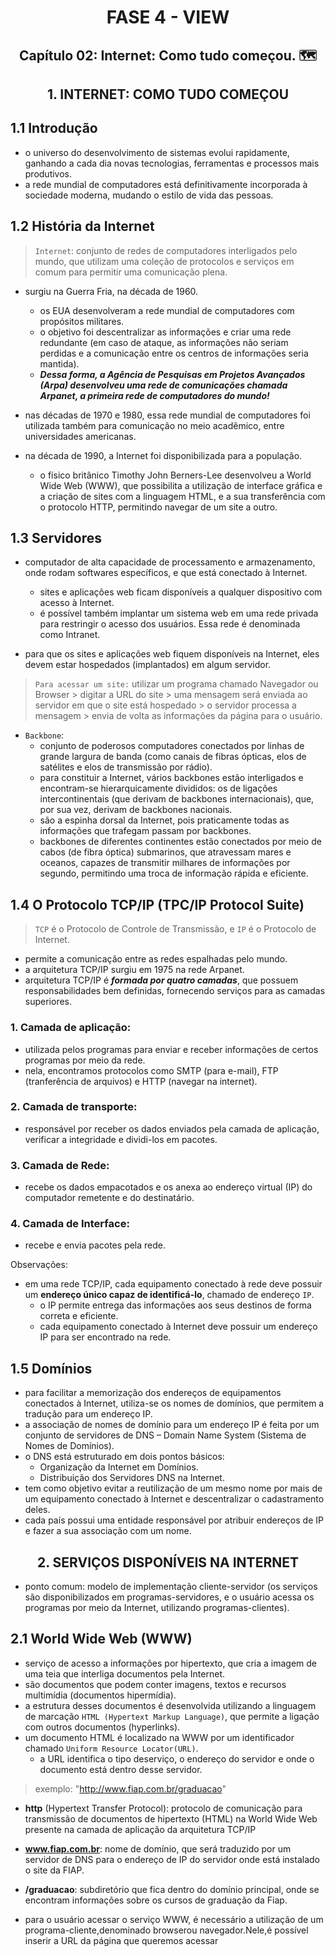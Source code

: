 <div id="fase03" align="center">
<h1>FASE 4 - VIEW</h1>
<h2>Capítulo 02: Internet: Como tudo começou. 🗺️</h2>
</div>

<div align="center">
<h2>1. INTERNET: COMO TUDO COMEÇOU</h2>
</div>

## 1.1 Introdução

- o universo do desenvolvimento de sistemas evolui rapidamente, ganhando a cada dia novas tecnologias, ferramentas e processos mais produtivos.
- a rede mundial de computadores está definitivamente incorporada à sociedade moderna, mudando o estilo de vida das pessoas.

## 1.2 História da Internet

> `Internet`: conjunto de redes de computadores interligados pelo mundo, que utilizam uma coleção de protocolos e serviços em comum para permitir uma comunicação plena.

- surgiu na Guerra Fria, na década de 1960.
  - os EUA desenvolveram a rede mundial de computadores com propósitos militares.
  - o objetivo foi descentralizar as informações e criar uma rede redundante (em caso de ataque, as informações não seriam perdidas e a comunicação entre os centros de informações seria mantida).
  - ***Dessa forma, a Agência de Pesquisas em Projetos Avançados (Arpa) desenvolveu uma rede de comunicações chamada Arpanet, a primeira rede de computadores do mundo!***

- nas décadas de 1970 e 1980, essa rede mundial de computadores foi utilizada também para comunicação no meio acadêmico, entre universidades americanas.

- na década de 1990, a Internet foi disponibilizada para a população.
  - o físico britânico Timothy John Berners-Lee desenvolveu a World Wide Web (WWW), que possibilita a utilização de interface gráfica e a criação de sites com a linguagem HTML, e a sua transferência com o protocolo HTTP, permitindo navegar de um site a outro.

## 1.3 Servidores

- computador de alta capacidade de processamento e armazenamento, onde rodam softwares específicos, e que está conectado à Internet. 
  - sites e aplicações web ficam disponíveis a qualquer dispositivo com acesso à Internet. 
  - é possível também implantar um sistema web em uma rede privada para restringir o acesso dos usuários. Essa rede é denominada como Intranet.

- para que os sites e aplicações web fiquem disponíveis na Internet, eles devem estar hospedados (implantados) em algum servidor.

> `Para acessar um site:` utilizar um programa chamado Navegador ou Browser > digitar a URL do site > uma mensagem será enviada ao servidor em que o site está hospedado > o servidor processa a mensagem > envia de volta as informações da página para o usuário.

- `Backbone`:
  - conjunto de poderosos computadores conectados por linhas de grande largura de banda (como canais de fibras ópticas, elos de satélites e elos de transmissão por rádio).
  - para constituir a Internet, vários backbones estão interligados e encontram-se hierarquicamente divididos: os de ligações intercontinentais (que derivam de backbones internacionais), que, por sua vez, derivam de backbones nacionais.
  - são a espinha dorsal da Internet, pois praticamente todas as informações que trafegam passam por backbones.
  - backbones de diferentes continentes estão conectados por meio de cabos (de fibra óptica) submarinos, que atravessam mares e oceanos, capazes de transmitir milhares de informações por segundo, permitindo uma troca de informação rápida e eficiente.

## 1.4 O Protocolo TCP/IP (TPC/IP Protocol Suite)

> `TCP` é o Protocolo de Controle de Transmissão, e `IP` é o Protocolo de Internet.

- permite a comunicação entre as redes espalhadas pelo mundo.
- a arquitetura TCP/IP surgiu em 1975 na rede Arpanet.
- arquitetura TCP/IP é ***formada por quatro camadas***, que possuem responsabilidades bem definidas, fornecendo serviços para as camadas superiores.

### 1. Camada de aplicação:
- utilizada pelos programas para enviar e receber informações de certos programas por meio da rede.
- nela, encontramos protocolos como SMTP (para e-mail), FTP (tranferência de arquivos) e HTTP (navegar na internet).

### 2. Camada de transporte:
- responsável por receber os dados enviados pela camada de aplicação, verificar a integridade e dividi-los em pacotes.

### 3. Camada de Rede:
- recebe os dados empacotados e os anexa ao endereço virtual (IP) do computador remetente e do destinatário.

### 4. Camada de Interface:
- recebe e envia pacotes pela rede.

Observações:
- em uma rede TCP/IP, cada equipamento conectado à rede deve possuir um **endereço único capaz de identificá-lo**, chamado de endereço `IP`.
  - o IP permite entrega das informações aos seus destinos de forma correta e eficiente. 
  - cada equipamento conectado à Internet deve possuir um endereço IP para ser encontrado na rede.

## 1.5 Domínios

- para facilitar a memorização dos endereços de equipamentos conectados à Internet, utiliza-se os nomes de domínios, que permitem a tradução para um endereço IP.
- a associação de nomes de domínio para um endereço IP é feita por um conjunto de servidores de DNS – Domain Name System (Sistema de Nomes de Domínios).
- o DNS está estruturado em dois pontos básicos:
  - Organização da Internet em Domínios.
  - Distribuição dos Servidores DNS na Internet.
- tem como objetivo evitar a reutilização de um mesmo nome por mais de um equipamento conectado à Internet e descentralizar o cadastramento deles.
- cada país possui uma entidade responsável por atribuir endereços de IP e fazer a sua associação com um nome.

<div align="center">
<h2>2. SERVIÇOS DISPONÍVEIS NA INTERNET</h2>
</div>

- ponto comum: modelo de implementação cliente-servidor (os serviços são disponibilizados em programas-servidores, e o usuário acessa os programas por meio da Internet, utilizando programas-clientes).

## 2.1 World Wide Web (WWW)

- serviço de acesso a informações por hipertexto, que cria a imagem de uma teia que interliga documentos pela Internet.
- são documentos que podem conter imagens, textos e recursos multimídia (documentos hipermídia).
- a estrutura desses documentos é desenvolvida utilizando a linguagem de marcação `HTML (Hypertext Markup Language)`, que permite a ligação com outros documentos (hyperlinks).
- um documento HTML é localizado na WWW por um identificador chamado `Uniform Resource Locator(URL)`. 
  - a URL identifica o tipo deserviço, o endereço do servidor e onde o documento está dentro desse servidor.

> exemplo: "http://www.fiap.com.br/graduacao"

- **http** (Hypertext Transfer Protocol): protocolo de comunicação para transmissão de documentos de hipertexto (HTML) na World Wide Web presente na camada de aplicação da arquitetura TCP/IP
- **www.fiap.com.br**: nome de domínio, que será traduzido por um servidor de DNS para o endereço de IP do servidor onde está instalado o site da FIAP.
- **/graduacao**: subdiretório que fica dentro do domínio principal, onde se encontram informações sobre os cursos de graduação da Fiap.

- para o usuário acessar o  serviço  WWW,  é  necessário  a  utilização  de  um programa-cliente,denominado browserou navegador.Nele,é possível inserir a URL da  página  que  queremos  acessar